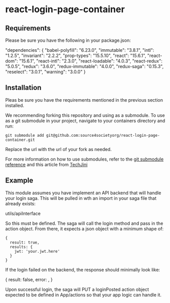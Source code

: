 # react-login-page-container

## Requirements

Please be sure you have the following in your package.json:

   "dependencies": {
     "babel-polyfill": "6.23.0",
     "immutable": "3.8.1",
     "intl": "1.2.5",
     "invariant": "2.2.2",
     "prop-types": "15.5.10",
     "react": "15.6.1",
     "react-dom": "15.6.1",
     "react-intl": "2.3.0",
     "react-loadable": "4.0.3",
     "react-redux": "5.0.5",
     "redux": "3.6.0",
     "redux-immutable": "4.0.0",
     "redux-saga": "0.15.3",
     "reselect": "3.0.1",
     "warning": "3.0.0"
   }

## Installation

Pleas be sure you have the requirements mentioned in the previous section installed.

We recommending forking this repository and using as a submodule. To use as a git submodule in your project, navigate to your containers directory and run:

    git submodule add git@github.com:source4societyorg/react-login-page-container.git

Replace the url with the url of your fork as needed.

For more information on how to use submodules, refer to the [git submodule reference](https://git-scm.com/docs/git-submodule) and this article from [TechJini](http://www.techjini.com/blog/working-with-git-submodules/)

## Example

This module assumes you have implement an API backend that will handle your login saga. This will be pulled in wth an import in your saga file that already exists:

  utils/apiInterface

So this must be defined. The saga will call the login method and pass in the action object. From there, it expects a json object with a minimum shape of:

    {
      result: true,
      results: {
        jwt: 'your.jwt.here'
      }
    }

If the login failed on the backend, the response should minimally look like:

  {
    result: false,
    error: <your error object here>,
  }

Upon successful login, the saga will PUT a loginPosted action object expected to be defined in App/actions so that your app logic can handle it.
